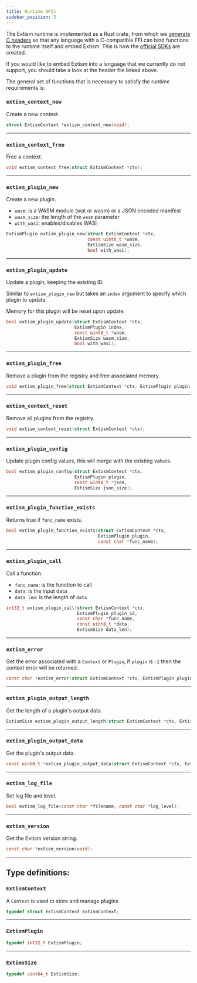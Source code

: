 ```yaml
---
title: Runtime APIs
sidebar_position: 5
---
```


The Extism runtime is implemented as a Rust crate, from which we [generate C headers](https://github.com/extism/extism/blob/main/runtime/extism.h) so that any language with a C-compatible FFI can bind functions to the runtime itself and embed Extism. This is how the [official SDKs](/docs/concepts/host-sdk) are created.

If you would like to embed Extism into a language that we currently do not support, you should take a look at the header file linked above. 

The general set of functions that is necessary to satisfy the runtime requirements is:

### `extism_context_new`

Create a new context.

```c
struct ExtismContext *extism_context_new(void);
```

---

### `extism_context_free`

Free a context.

```c
void extism_context_free(struct ExtismContext *ctx);
```

---

### `extism_plugin_new`

Create a new plugin.
- `wasm`: is a WASM module (wat or wasm) or a JSON encoded manifest
- `wasm_size`: the length of the `wasm` parameter
- `with_wasi`: enables/disables WASI

```c
ExtismPlugin extism_plugin_new(struct ExtismContext *ctx,
                               const uint8_t *wasm,
                               ExtismSize wasm_size,
                               bool with_wasi);
```

---

### `extism_plugin_update`

Update a plugin, keeping the existing ID.

Similar to `extism_plugin_new` but takes an `index` argument to specify which plugin to update.

Memory for this plugin will be reset upon update.

```c
bool extism_plugin_update(struct ExtismContext *ctx,
                          ExtismPlugin index,
                          const uint8_t *wasm,
                          ExtismSize wasm_size,
                          bool with_wasi);
```

---

### `extism_plugin_free`

Remove a plugin from the registry and free associated memory.

```c
void extism_plugin_free(struct ExtismContext *ctx, ExtismPlugin plugin);
```

---

### `extism_context_reset`

Remove all plugins from the registry.

```c
void extism_context_reset(struct ExtismContext *ctx);
```

---

### `extism_plugin_config`

Update plugin config values, this will merge with the existing values.

```c
bool extism_plugin_config(struct ExtismContext *ctx,
                          ExtismPlugin plugin,
                          const uint8_t *json,
                          ExtismSize json_size);
```

---

### `extism_plugin_function_exists`

Returns true if `func_name` exists.

```c
bool extism_plugin_function_exists(struct ExtismContext *ctx,
                                   ExtismPlugin plugin,
                                   const char *func_name);
```

---

### `extism_plugin_call`

Call a function.
- `func_name`: is the function to call
- `data`: is the input data
- `data_len`: is the length of `data`

```c
int32_t extism_plugin_call(struct ExtismContext *ctx,
                           ExtismPlugin plugin_id,
                           const char *func_name,
                           const uint8_t *data,
                           ExtismSize data_len);
```

---

### `extism_error`

Get the error associated with a `Context` or `Plugin`, if `plugin` is `-1` then the context error will be returned.

```c
const char *extism_error(struct ExtismContext *ctx, ExtismPlugin plugin);
```

---

### `extism_plugin_output_length`

Get the length of a plugin's output data.

```c
ExtismSize extism_plugin_output_length(struct ExtismContext *ctx, ExtismPlugin plugin);
```

---

### `extism_plugin_output_data`

Get the plugin's output data.

```c
const uint8_t *extism_plugin_output_data(struct ExtismContext *ctx, ExtismPlugin plugin);
```

---

### `extism_log_file`

Set log file and level.

```c
bool extism_log_file(const char *filename, const char *log_level);
```

---

### `extism_version`

Get the Extism version string.

```c
const char *extism_version(void);
```

---

## Type definitions: 

### `ExtismContext`

A `Context` is used to store and manage plugins

```c
typedef struct ExtismContext ExtismContext;
```

---

### `ExtismPlugin`

```c
typedef int32_t ExtismPlugin;
```

---

### `ExtimsSize`

```c
typedef uint64_t ExtismSize;
```
